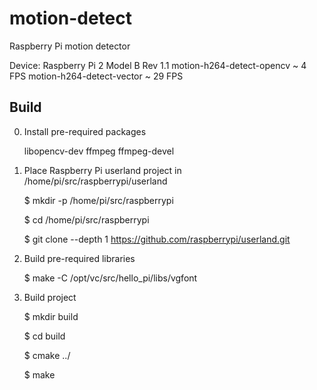 # motion-detect
Raspberry Pi motion detector


Device: Raspberry Pi 2 Model B Rev 1.1
  motion-h264-detect-opencv  ~ 4 FPS
  motion-h264-detect-vector  ~ 29 FPS

Build
-----
0. Install pre-required packages
   
    libopencv-dev ffmpeg ffmpeg-devel

1. Place  Raspberry Pi userland project in /home/pi/src/raspberrypi/userland
    
    $ mkdir -p /home/pi/src/raspberrypi
    
    $ cd /home/pi/src/raspberrypi
        
    $ git clone --depth 1 https://github.com/raspberrypi/userland.git


2. Build pre-required libraries
    
    $ make -C /opt/vc/src/hello_pi/libs/vgfont
    

3. Build project 

    $ mkdir build
    
    $ cd build
    
    $ cmake ../
    
    $ make 
    
  
